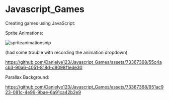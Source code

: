 # Javascript_Games

Creating games using JavaScript:

Sprite Animations:

![spriteanimationsnip](https://github.com/Danielye123/Javascript_Games/assets/73367368/c1d93a50-d746-410b-b110-fd64f077b6fe)

(had some trouble with recording the animation dropdown)

https://github.com/Danielye123/Javascript_Games/assets/73367368/55c4acb3-90a6-4051-818d-d8098f1ede30


Parallax Background:

https://github.com/Danielye123/Javascript_Games/assets/73367368/951ac923-081c-4e99-9bae-6a91ca42b2e9
